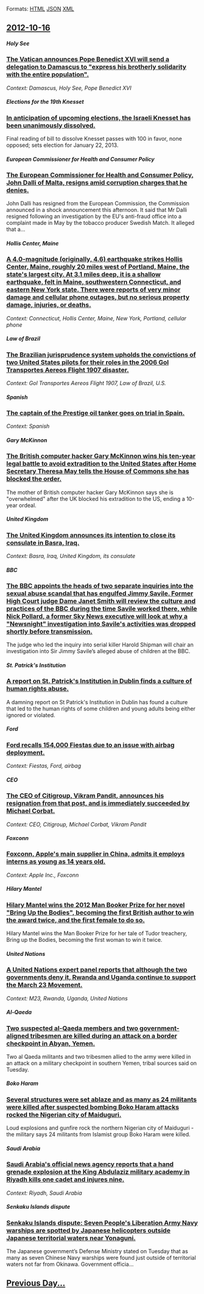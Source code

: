 
Formats: [HTML](2012/10/16/index.html)  [JSON](2012/10/16/index.json)  [XML](2012/10/16/index.xml)  

## [2012-10-16](/news/2012/10/16/index.md)

##### Holy See
### [The Vatican announces Pope Benedict XVI will send a delegation to Damascus to "express his brotherly solidarity with the entire population". ](/news/2012/10/16/the-vatican-announces-pope-benedict-xvi-will-send-a-delegation-to-damascus-to-express-his-brotherly-solidarity-with-the-entire-population.md)
_Context: Damascus, Holy See, Pope Benedict XVI_

##### Elections for the 19th Knesset
### [In anticipation of upcoming elections, the Israeli Knesset has been unanimously dissolved. ](/news/2012/10/16/in-anticipation-of-upcoming-elections-the-israeli-knesset-has-been-unanimously-dissolved.md)
Final reading of bill to dissolve Knesset passes with 100 in favor, none opposed; sets election for January 22, 2013.

##### European Commissioner for Health and Consumer Policy
### [The European Commissioner for Health and Consumer Policy, John Dalli of Malta, resigns amid corruption charges that he denies. ](/news/2012/10/16/the-european-commissioner-for-health-and-consumer-policy-john-dalli-of-malta-resigns-amid-corruption-charges-that-he-denies.md)
John Dalli has resigned from the European Commission, the Commission announced in a shock announcement this afternoon. It said that Mr Dalli resigned following an investigation by the EU&#039;s anti-fraud office into a complaint made in May by the tobacco producer Swedish Match. It alleged that a...

##### Hollis Center, Maine
### [A 4.0-magnitude (originally, 4.6) earthquake strikes Hollis Center, Maine, roughly 20 miles west of Portland, Maine, the state's largest city. At 3.1 miles deep, it is a shallow earthquake, felt in Maine, southwestern Connecticut, and eastern New York state. There were reports of very minor damage and cellular phone outages, but no serious property damage, injuries, or deaths. ](/news/2012/10/16/a-4-0-magnitude-originally-4-6-earthquake-strikes-hollis-center-maine-roughly-20-miles-west-of-portland-maine-the-state-s-largest-cit.md)
_Context: Connecticut, Hollis Center, Maine, New York, Portland, cellular phone_

##### Law of Brazil
### [The Brazilian jurisprudence system upholds the convictions of two United States pilots for their roles in the 2006 Gol Transportes Aereos Flight 1907 disaster. ](/news/2012/10/16/the-brazilian-jurisprudence-system-upholds-the-convictions-of-two-united-states-pilots-for-their-roles-in-the-2006-gol-transportes-aa-c-reos-f.md)
_Context: Gol Transportes Aereos Flight 1907, Law of Brazil, U.S._

##### Spanish
### [The captain of the Prestige oil tanker goes on trial in Spain. ](/news/2012/10/16/the-captain-of-the-prestige-oil-tanker-goes-on-trial-in-spain.md)
_Context: Spanish_

##### Gary McKinnon
### [The British computer hacker Gary McKinnon wins his ten-year legal battle to avoid extradition to the United States after Home Secretary Theresa May tells the House of Commons she has blocked the order. ](/news/2012/10/16/the-british-computer-hacker-gary-mckinnon-wins-his-ten-year-legal-battle-to-avoid-extradition-to-the-united-states-after-home-secretary-ther.md)
The mother of British computer hacker Gary McKinnon says she is &quot;overwhelmed&quot; after the UK blocked his extradition to the US, ending a 10-year ordeal.

##### United Kingdom
### [The United Kingdom announces its intention to close its consulate in Basra, Iraq. ](/news/2012/10/16/the-united-kingdom-announces-its-intention-to-close-its-consulate-in-basra-iraq.md)
_Context: Basra, Iraq, United Kingdom, its consulate_

##### BBC
### [The BBC appoints the heads of two separate inquiries into the sexual abuse scandal that has engulfed Jimmy Savile. Former High Court judge Dame Janet Smith will review the culture and practices of the BBC during the time Savile worked there, while Nick Pollard, a former Sky News executive will look at why a "Newsnight" investigation into Savile's activities was dropped shortly before transmission. ](/news/2012/10/16/the-bbc-appoints-the-heads-of-two-separate-inquiries-into-the-sexual-abuse-scandal-that-has-engulfed-jimmy-savile-former-high-court-judge-d.md)
The judge who led the inquiry into serial killer Harold Shipman will chair an investigation into Sir Jimmy Savile&rsquo;s alleged abuse of children at the BBC.

##### St. Patrick's Institution
### [A report on St. Patrick's Institution in Dublin finds a culture of human rights abuse. ](/news/2012/10/16/a-report-on-st-patrick-s-institution-in-dublin-finds-a-culture-of-human-rights-abuse.md)
A damning report on St Patrick&#39;s Institution in Dublin has found a culture that led to the human rights of some children and young adults being either ignored or violated.

##### Ford
### [Ford recalls 154,000 Fiestas due to an issue with airbag deployment. ](/news/2012/10/16/ford-recalls-154-000-fiestas-due-to-an-issue-with-airbag-deployment.md)
_Context: Fiestas, Ford, airbag_

##### CEO
### [The CEO of Citigroup, Vikram Pandit, announces his resignation from that post, and is immediately succeeded by Michael Corbat. ](/news/2012/10/16/the-ceo-of-citigroup-vikram-pandit-announces-his-resignation-from-that-post-and-is-immediately-succeeded-by-michael-corbat.md)
_Context: CEO, Citigroup, Michael Corbat, Vikram Pandit_

##### Foxconn
### [Foxconn, Apple's main supplier in China, admits it employs interns as young as 14 years old. ](/news/2012/10/16/foxconn-apple-s-main-supplier-in-china-admits-it-employs-interns-as-young-as-14-years-old.md)
_Context: Apple Inc., Foxconn_

##### Hilary Mantel
### [Hilary Mantel wins the 2012 Man Booker Prize for her novel "Bring Up the Bodies", becoming the first British author to win the award twice, and the first female to do so. ](/news/2012/10/16/hilary-mantel-wins-the-2012-man-booker-prize-for-her-novel-bring-up-the-bodies-becoming-the-first-british-author-to-win-the-award-twice.md)
Hilary Mantel wins the Man Booker Prize for her tale of Tudor treachery, Bring up the Bodies, becoming the first woman to win it twice.

##### United Nations
### [A United Nations expert panel reports that although the two governments deny it, Rwanda and Uganda continue to support the March 23 Movement. ](/news/2012/10/16/a-united-nations-expert-panel-reports-that-although-the-two-governments-deny-it-rwanda-and-uganda-continue-to-support-the-march-23-movement.md)
_Context: M23, Rwanda, Uganda, United Nations_

##### Al-Qaeda
### [Two suspected al-Qaeda members and two government-aligned tribesmen are killed during an attack on a border checkpoint in Abyan, Yemen. ](/news/2012/10/16/two-suspected-al-qaeda-members-and-two-government-aligned-tribesmen-are-killed-during-an-attack-on-a-border-checkpoint-in-abyan-yemen.md)
Two al Qaeda militants and two tribesmen allied to the army were killed in an attack on a military checkpoint in southern Yemen, tribal sources said on Tuesday.

##### Boko Haram
### [Several structures were set ablaze and as many as 24 militants were killed after suspected bombing Boko Haram attacks rocked the Nigerian city of Maiduguri. ](/news/2012/10/16/several-structures-were-set-ablaze-and-as-many-as-24-militants-were-killed-after-suspected-bombing-boko-haram-attacks-rocked-the-nigerian-ci.md)
Loud explosions and gunfire rock the northern Nigerian city of Maiduguri - the military says 24 militants from Islamist group Boko Haram were killed.

##### Saudi Arabia
### [Saudi Arabia's official news agency reports that a hand grenade explosion at the King Abdulaziz military academy in Riyadh kills one cadet and injures nine. ](/news/2012/10/16/saudi-arabiaas-official-news-agency-reports-that-a-hand-grenade-explosion-at-the-king-abdulaziz-military-academy-in-riyadh-kills-one-cadet.md)
_Context: Riyadh, Saudi Arabia_

##### Senkaku Islands dispute
### [Senkaku Islands dispute: Seven People's Liberation Army Navy warships are spotted by Japanese helicopters outside Japanese territorial waters near Yonaguni. ](/news/2012/10/16/senkaku-islands-dispute-seven-people-s-liberation-army-navy-warships-are-spotted-by-japanese-helicopters-outside-japanese-territorial-water.md)
The Japanese government&#8217;s Defense Ministry stated on Tuesday that as many as seven Chinese Navy warships were found just outside of territorial waters not far from Okinawa. Government officia…

## [Previous Day...](/news/2012/10/15/index.md)

